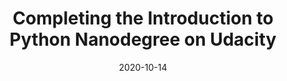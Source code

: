 ---
title : Completing the Introduction to Python Nanodegree on Udacity
link: "https://medium.com/codingblackfemales/i-completed-udacitys-nanodegree-in-30-days-here-s-how-it-went-d0059992a94f"
text: "Medium - I completed Udacity’s Nanodegree in 30 days. Here’s how it went…."
date: 2020-10-14
---